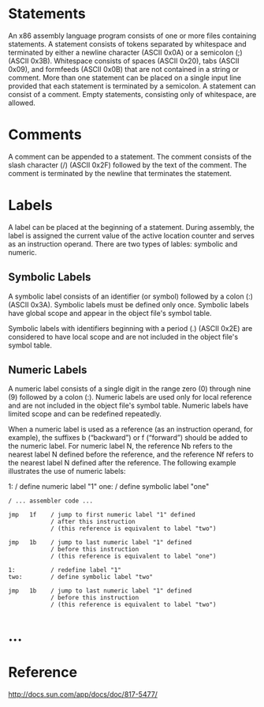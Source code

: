 

# Statements #

An x86 assembly language program consists of one or more files containing statements. A statement consists of tokens separated by whitespace and terminated by either a newline character (ASCII 0x0A) or a semicolon (;) (ASCII 0x3B). Whitespace consists of spaces (ASCII 0x20), tabs (ASCII 0x09), and formfeeds (ASCII 0x0B) that are not contained in a string or comment. More than one statement can be placed on a single input line provided that each statement is terminated by a semicolon. A statement can consist of a comment. Empty statements, consisting only of whitespace, are allowed.


# Comments #

A comment can be appended to a statement. The comment consists of the slash character (/) (ASCII 0x2F) followed by the text of the comment. The comment is terminated by the newline that terminates the statement.


# Labels #

A label can be placed at the beginning of a statement. During assembly, the label is assigned the current value of the active location counter and serves as an instruction operand. There are two types of lables: symbolic and numeric.


## Symbolic Labels ##

A symbolic label consists of an identifier (or symbol) followed by a colon (:) (ASCII 0x3A). Symbolic labels must be defined only once. Symbolic labels have global scope and appear in the object file's symbol table.

Symbolic labels with identifiers beginning with a period (.) (ASCII 0x2E) are considered to have local scope and are not included in the object file's symbol table.


## Numeric Labels ##

A numeric label consists of a single digit in the range zero (0) through nine (9) followed by a colon (:). Numeric labels are used only for local reference and are not included in the object file's symbol table. Numeric labels have limited scope and can be redefined repeatedly.

When a numeric label is used as a reference (as an instruction operand, for example), the suffixes b (“backward”) or f (“forward”) should be added to the numeric label. For numeric label N, the reference Nb refers to the nearest label N defined before the reference, and the reference Nf refers to the nearest label N defined after the reference. The following example illustrates the use of numeric labels:

1:          / define numeric label "1"
one:        / define symbolic label "one"

```
/ ... assembler code ...

jmp   1f    / jump to first numeric label "1" defined
            / after this instruction
            / (this reference is equivalent to label "two")

jmp   1b    / jump to last numeric label "1" defined
            / before this instruction
            / (this reference is equivalent to label "one")

1:          / redefine label "1"
two:        / define symbolic label "two"

jmp   1b    / jump to last numeric label "1" defined
            / before this instruction
            / (this reference is equivalent to label "two")
```


# ... #


# Reference #
http://docs.sun.com/app/docs/doc/817-5477/
